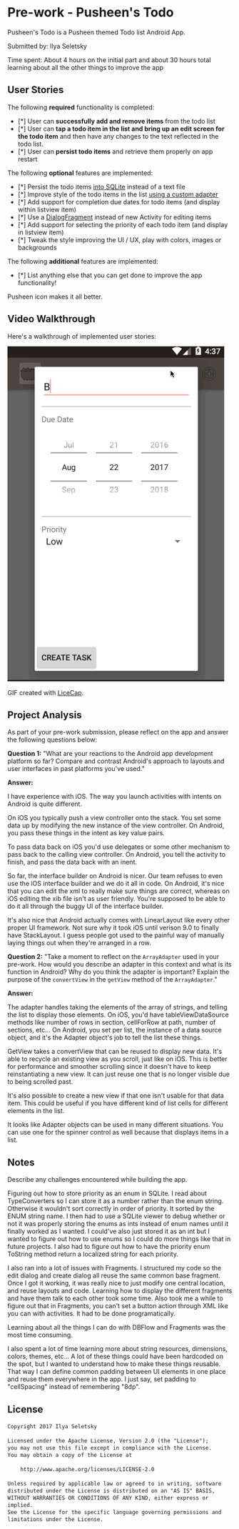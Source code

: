 # Pre-work - Pusheen's Todo

Pusheen's Todo is a Pusheen themed Todo list Android App.

Submitted by: Ilya Seletsky

Time spent: About 4 hours on the initial part and about 30 hours total learning about all the other things to improve the app

## User Stories

The following **required** functionality is completed:

* [*] User can **successfully add and remove items** from the todo list
* [*] User can **tap a todo item in the list and bring up an edit screen for the todo item** and then have any changes to the text reflected in the todo list.
* [*] User can **persist todo items** and retrieve them properly on app restart

The following **optional** features are implemented:

* [*] Persist the todo items [into SQLite](http://guides.codepath.com/android/Persisting-Data-to-the-Device#sqlite) instead of a text file
* [*] Improve style of the todo items in the list [using a custom adapter](http://guides.codepath.com/android/Using-an-ArrayAdapter-with-ListView)
* [*] Add support for completion due dates for todo items (and display within listview item)
* [*] Use a [DialogFragment](http://guides.codepath.com/android/Using-DialogFragment) instead of new Activity for editing items
* [*] Add support for selecting the priority of each todo item (and display in listview item)
* [*] Tweak the style improving the UI / UX, play with colors, images or backgrounds

The following **additional** features are implemented:

* [*] List anything else that you can get done to improve the app functionality!

Pusheen icon makes it all better.

## Video Walkthrough

Here's a walkthrough of implemented user stories:

<img src='https://github.com/ill/CodePath_Android_SimpleTODO/blob/master/Recording.gif' title='Video Walkthrough' width='' alt='Video Walkthrough' />

GIF created with [LiceCap](http://www.cockos.com/licecap/).

## Project Analysis

As part of your pre-work submission, please reflect on the app and answer the following questions below:

**Question 1:** "What are your reactions to the Android app development platform so far? Compare and contrast Android's approach to layouts and user interfaces in past platforms you've used."

**Answer:**

I have experience with iOS.  The way you launch activities with intents on Android is quite different.

On iOS you typically push a view controller onto the stack.  You set some data up by modifying the new instance of the view controller.  On Android, you pass these things in the intent as key value pairs.

To pass data back on iOS you'd use delegates or some other mechanism to pass back to the calling view controller.  On Android, you tell the activity to finish, and pass the data back with an inent.

So far, the interface builder on Android is nicer.  Our team refuses to even use the iOS interface builder and we do it all in code.  On Android, it's nice that you can edit the xml to really make sure things are correct, whereas on iOS editing the xib file isn't as user friendly.  You're supposed to be able to do it all through the buggy UI of the interface builder.

It's also nice that Android actually comes with LinearLayout like every other proper UI framework.  Not sure why it took iOS until verison 9.0 to finally have StackLayout.  I guess people got used to the painful way of manually laying things out when they're arranged in a row.

**Question 2:** "Take a moment to reflect on the `ArrayAdapter` used in your pre-work. How would you describe an adapter in this context and what is its function in Android? Why do you think the adapter is important? Explain the purpose of the `convertView` in the `getView` method of the `ArrayAdapter`."

**Answer:**

The adapter handles taking the elements of the array of strings, and telling the list to display those elements.  On iOS, you'd have tableViewDataSource methods like number of rows in section, cellForRow at path, number of sections, etc...  On Android, you set per list, the instance of a data source object, and it's the Adapter object's job to tell the list these things.

GetView takes a convertView that can be reused to display new data.  It's able to recycle an existing view as you scroll, just like on iOS.  This is better for performance and smoother scrolling since it doesn't have to keep reinstantiating a new view.  It can just reuse one that is no longer visible due to being scrolled past.

It's also possible to create a new view if that one isn't usable for that data item.  This could be useful if you have different kind of list cells for different elements in the list.

It looks like Adapter objects can be used in many different situations.  You can use one for the spinner control as well because that displays items in a list.


## Notes

Describe any challenges encountered while building the app.

Figuring out how to store priority as an enum in SQLite.  I read about TypeConverters so I can store it as a number rather than the enum string.  Otherwise it wouldn't sort correctly in order of priority.  It sorted by the ENUM string name.  I then had to use a SQLite viewer to debug whether or not it was properly storing the enums as ints instead of enum names until it finally worked as I wanted.  I could've also just stored it as an int but I wanted to figure out how to use enums so I could do more things like that in future projects.  I also had to figure out how to have the priority enum ToString method return a localized string for each priority.

I also ran into a lot of issues with Fragments.  I structured my code so the edit dialog and create dialog all reuse the same common base fragment.  Once I got it working, it was really nice to just modify one central location, and reuse layouts and code.  Learning how to display the different fragments and have them talk to each other took some time.  Also took me a while to figure out that in Fragments, you can't set a button action through XML like you can with activities.  It had to be done programatically.

Learning about all the things I can do with DBFlow and Fragments was the most time consuming.

I also spent a lot of time learning more about string resources, dimensions, colors, themes, etc...  A lot of these things could have been hardcoded on the spot, but I wanted to understand how to make these things reusable.  That way I can define common padding between UI elements in one place and reuse them everywhere in the app.  I just say, set padding to "cellSpacing" instead of remembering "8dp".

## License

    Copyright 2017 Ilya Seletsky

    Licensed under the Apache License, Version 2.0 (the "License");
    you may not use this file except in compliance with the License.
    You may obtain a copy of the License at

        http://www.apache.org/licenses/LICENSE-2.0

    Unless required by applicable law or agreed to in writing, software
    distributed under the License is distributed on an "AS IS" BASIS,
    WITHOUT WARRANTIES OR CONDITIONS OF ANY KIND, either express or implied.
    See the License for the specific language governing permissions and
    limitations under the License.